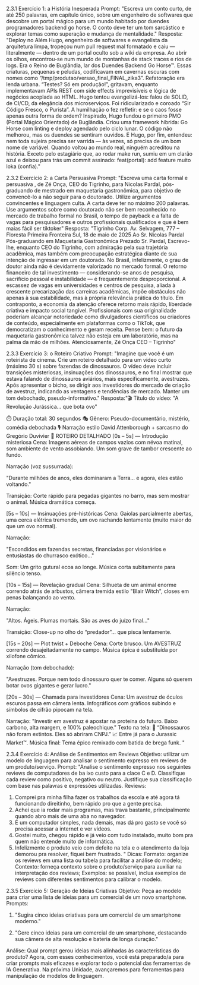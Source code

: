 2.3.1 Exercício 1: a História Inesperada
Prompt: "Escreva um conto curto, de até 250 palavras, em capítulo único, sobre um engenheiro de softwares que descobre um portal mágico para um mundo habitado por duendes programadores backend go horse. O conto deve ter um tom sarcástico e explorar temas como superação e mudança de mentalidade."
Resposta: "Deploy no Além
Hugo, engenheiro de softwares e evangelista da arquitetura limpa, tropeçou num pull request mal formatado e caiu — literalmente — dentro de um portal oculto sob a wiki da empresa. Ao abrir os olhos, encontrou-se num mundo de montanhas de stack traces e rios de logs. Era o Reino de Buglândia, lar dos Duendes Backend Go Horse™.
Essas criaturas, pequenas e peludas, codificavam em cavernas escuras com nomes como “/tmp/produtao/versao_final_FINAL_zika3”. Refatoração era lenda urbana. “Testes? Só em produção!”, gritavam, enquanto implementavam APIs REST com side effects imprevisíveis e lógica de negócios acoplada ao HTML.
Hugo tentou evangelizá-los: falou de SOLID, de CI/CD, da elegância dos microserviços. Foi ridicularizado e coroado “Sir Código Fresco, o Purista”. A humilhação o fez refletir: e se o caos fosse apenas outra forma de ordem?
Inspirado, Hugo fundou o primeiro PMO (Portal Mágico Orientado) de Buglândia. Criou uma framework híbrida: Go Horse com linting e deploy agendado pelo ciclo lunar. O código não melhorou, mas os duendes se sentiram ouvidos. E Hugo, por fim, entendeu: nem toda sujeira precisa ser varrida — às vezes, só precisa de um bom nome de variável.
Quando voltou ao mundo real, ninguém acreditou na história. Exceto pelo estagiário que, ao rodar make run, sumiu em um clarão azul e deixou para trás um commit assinado:
feat(portal): add feature muito loka (confia)."


2.3.2 Exercício 2: a Carta Persuasiva
Prompt: "Escreva uma carta formal e persuasiva , de Zé Onça, CEO do Tigrinho, para Nicolas Pardal, pós-graduando de mestrado em maquetaria gastronômica, para objetivo de convencê-lo a não seguir para o doutorado. Utilize argumentos convincentes e linguagem culta. A carta deve ter no máximo 200 palavras. Use argumentos sobre como doutorado não ser bem reconhecido no mercado de trabalho formal no Brasil, o tempo de payback e a falta de vagas para pesquisadores e outros profissionais qualificados e que é bem maias fácil ser tiktoker"
Resposta: "Tigrinho Corp.
Av. Selvagem, 777 – Floresta Primeira
Fronteira Sul, 18 de maio de 2025
Ao Sr. Nicolas Pardal
Pós-graduando em Maquetaria Gastronômica
Prezado Sr. Pardal,
Escrevo-lhe, enquanto CEO do Tigrinho, com admiração pela sua trajetória acadêmica, mas também com preocupação estratégica diante de sua intenção de ingressar em um doutorado.
No Brasil, infelizmente, o grau de doutor ainda não é devidamente valorizado no mercado formal. O retorno financeiro de tal investimento — considerando-se anos de pesquisa, sacrifício pessoal e instabilidade — é frequentemente desproporcional. A escassez de vagas em universidades e centros de pesquisa, aliada à crescente precarização das carreiras acadêmicas, impõe obstáculos não apenas à sua estabilidade, mas à própria relevância prática do título.
Em contraponto, a economia da atenção oferece retorno mais rápido, liberdade criativa e impacto social tangível. Profissionais com sua originalidade poderiam alcançar notoriedade como divulgadores científicos ou criadores de conteúdo, especialmente em plataformas como o TikTok, que democratizam o conhecimento e geram receita.
Pense bem: o futuro da maquetaria gastronômica talvez não esteja em um laboratório, mas na palma da mão de milhões.
Atenciosamente,
Zé Onça
CEO – Tigrinho"


2.3.3 Exercício 3: o Roteiro Criativo
Prompt: "Imagine que você é um roteirista de cinema. Crie um roteiro detalhado para um vídeo curto (máximo 30 s) sobre fazendas de dinossauros. O vídeo deve incluir transições misteriosas, insinuações dos dinossauros, e no final mostrar que estava falando de dinossauros aviários, mais especificamente, avestruzes. Após apresentar o bicho, se dirigir aos investidores do mercado de criação de avestruz, indicando as ventagens e tendências de mercado. Manter um tom debochado, pseudo-informativo."
Resposta:"🎬 Título do vídeo:
"A Revolução Jurássica... que bota ovo"

⏱️ Duração total: 30 segundos
🎭 Gênero: Pseudo-documentário, mistério, comédia debochada
🎙️ Narração estilo David Attenborough + sarcasmo do Gregório Duvivier
📜 ROTEIRO DETALHADO
[0s – 5s] — Introdução misteriosa
Cena: Imagens aéreas de campos vazios com névoa matinal, som ambiente de vento assobiando. Um som grave de tambor crescente ao fundo.

Narração (voz sussurrada):

"Durante milhões de anos, eles dominaram a Terra... e agora, eles estão voltando."

Transição: Corte rápido para pegadas gigantes no barro, mas sem mostrar o animal. Música dramática começa.

[5s – 10s] — Insinuações pré-históricas
Cena: Gaiolas parcialmente abertas, uma cerca elétrica tremendo, um ovo rachando lentamente (muito maior do que um ovo normal).

Narração:

"Escondidos em fazendas secretas, financiadas por visionários e entusiastas do churrasco exótico…"

Som: Um grito gutural ecoa ao longe. Música corta subitamente para silêncio tenso.

[10s – 15s] — Revelação gradual
Cena: Silhueta de um animal enorme correndo atrás de arbustos, câmera tremida estilo "Blair Witch", closes em penas balançando ao vento.

Narração:

"Altos. Ágeis. Plumas mortais. São as aves do juízo final..."

Transição: Close-up no olho do “predador”… que pisca lentamente.

[15s – 20s] — Plot twist + Deboche
Cena: Corte brusco. Um AVESTRUZ correndo desajeitadamente no campo. Música épica é substituída por xilofone cômico.

Narração (tom debochado):

"Avestruzes. Porque nem todo dinossauro quer te comer. Alguns só querem botar ovos gigantes e gerar lucro."

[20s – 30s] — Chamada para investidores
Cena: Um avestruz de óculos escuros passa em câmera lenta. Infográficos com gráficos subindo e símbolos de cifrão pipocam na tela.

Narração:
"Investir em avestruz é apostar na proteína do futuro. Baixo carbono, alta margem, e 100% paleochique."
Texto na tela:
🦖 “Dinossauros não foram extintos. Eles só abriram CNPJ.”
📈 Entre já para o Jurassic Market™.
Música final: Tema épico remixado com batida de brega funk.
"


2.3.4 Exercício 4: Análise de Sentimentos em Reviews
Objetivo: utilizar um modelo de linguagem para analisar o sentimento expresso em reviews de um produto/serviço.
Prompt: "Analise o sentimento expresso nos seguintes reviews de computadores de ba ixo custo para a clace C e D. Classifique cada review como positivo, negativo ou neutro. Justifique sua classificação com base nas palavras e expressões utilizadas.
Reviews:
1. Comprei pra minha filha fazer os trabalhos da escola e até agora tá funcionando direitinho, bem rápido pro que a gente precisa.
2. Achei que ia rodar mais programas, mas trava bastante, principalmente quando abro mais de uma aba no navegador.
3. É um computador simples, nada demais, mas dá pro gasto se você só precisa acessar a internet e ver vídeos.
4. Gostei muito, chegou rápido e já veio com tudo instalado, muito bom pra quem não entende muito de informática.
5. Infelizmente o produto veio com defeito na tela e o atendimento da loja demorou pra resolver, fiquei bem frustrado.
"
Dicas:
Formato: organize os reviews em uma lista ou tabela para facilitar a análise do modelo;
Contexto: forneça contexto sobre o produto/serviço para auxiliar na interpretação dos reviews;
Exemplos: se possível, inclua exemplos de reviews com diferentes sentimentos para calibrar o modelo.


2.3.5 Exercício 5: Geração de Ideias Criativas
Objetivo: Peça ao modelo para criar uma lista de ideias para um comercial de um novo smartphone.
Prompts:
1) "Sugira cinco ideias criativas para um comercial de um smartphone moderno."

2) "Gere cinco ideias para um comercial de um smartphone, destacando sua câmera de alta resolução e bateria de longa duração."

Análise: Qual prompt gerou ideias mais alinhadas às características do produto?
Agora, com esses conhecimentos, você está preparado/a para criar prompts mais eficazes e explorar todo o potencial das ferramentas de IA Generativa. Na próxima Unidade, avançaremos para ferramentas para manipulação de modelos de linguagem.


